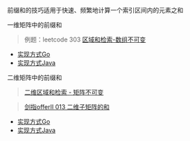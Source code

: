 前缀和的技巧适用于快速、频繁地计算一个索引区间内的元素之和

一维矩阵中的前缀和 
> 例题：leetcode 303 [区域和检索-数组不可变](https://leetcode.cn/problems/range-sum-query-immutable/description/)
- [实现方式Go](./range_sum/range_sum.go)
- [实现方式Java](./range_sum/RangeSum.java)

二维矩阵中的前缀和
>[二维区域和检索 - 矩阵不可变](https://leetcode.-cn/problems/range-sum-query-2d-immutable/description/) 

> [剑指offerII 013 二维子矩阵的和](https://leetcode.cn/problems/O4NDxx/submissions/247733997/)
- [实现方式Go](range_sum_2d/num_matrix.go)
- [实现方式Java](range_sum_2d/NumMatrix.java)